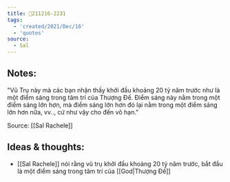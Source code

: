 ```yaml
---
title: 💬211216-2231
tags:
  - 'created/2021/Dec/16'
  - 'quotes'
source:
  - Sal
---
```


## Notes:
"Vũ Trụ này mà các bạn nhận thấy khởi đầu khoảng 20 tỷ năm trước như là một điểm sáng trong tâm trí của Thượng Đế. Điểm sáng này nằm trong một điểm sáng lớn hơn, mà điểm sáng lớn hơn đó lại nằm trong một điểm sáng lớn hơn nữa, vv.., cứ như vậy cho đến vô hạn."

Source: [[Sal Rachele]]

## Ideas & thoughts:
- [[Sal Rachele]] nói rằng vũ trụ khởi đầu khoảng 20 tỷ năm trước, bắt đầu là một điểm sáng trong tâm trí của [[God|Thượng Đế]]